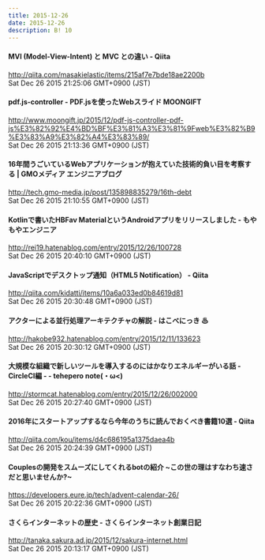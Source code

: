 ```yaml
---
title: 2015-12-26
date: 2015-12-26
description: B! 10
---
```


#### MVI (Model-View-Intent) と MVC との違い - Qiita
http://qiita.com/masakielastic/items/215af7e7bde18ae2200b<br>
Sat Dec 26 2015 21:25:06 GMT+0900 (JST)<br>


#### pdf.js-controller - PDF.jsを使ったWebスライド MOONGIFT
http://www.moongift.jp/2015/12/pdf-js-controller-pdf-js%E3%82%92%E4%BD%BF%E3%81%A3%E3%81%9Fweb%E3%82%B9%E3%83%A9%E3%82%A4%E3%83%89/<br>
Sat Dec 26 2015 21:13:36 GMT+0900 (JST)<br>


#### 16年間うごいているWebアプリケーションが抱えていた技術的負い目を考察する | GMOメディア エンジニアブログ
http://tech.gmo-media.jp/post/135898835279/16th-debt<br>
Sat Dec 26 2015 21:10:55 GMT+0900 (JST)<br>


#### Kotlinで書いたHBFav MaterialというAndroidアプリをリリースしました - もやもやエンジニア
http://rei19.hatenablog.com/entry/2015/12/26/100728<br>
Sat Dec 26 2015 20:40:10 GMT+0900 (JST)<br>


#### JavaScriptでデスクトップ通知（HTML5 Notification） - Qiita
http://qiita.com/kidatti/items/10a6a033ed0b84619d81<br>
Sat Dec 26 2015 20:30:48 GMT+0900 (JST)<br>


#### アクターによる並行処理アーキテクチャの解説 - はこべにっき ♨
http://hakobe932.hatenablog.com/entry/2015/12/11/133623<br>
Sat Dec 26 2015 20:30:12 GMT+0900 (JST)<br>


#### 大規模な組織で新しいツールを導入するのにはかなりエネルギーがいる話 - CircleCI編 - - tehepero note(・ω<)
http://stormcat.hatenablog.com/entry/2015/12/26/002000<br>
Sat Dec 26 2015 20:27:40 GMT+0900 (JST)<br>


#### 2016年にスタートアップするなら今年のうちに読んでおくべき書籍10選 - Qiita
http://qiita.com/kou/items/d4c686195a1375daea4b<br>
Sat Dec 26 2015 20:24:39 GMT+0900 (JST)<br>


#### Couplesの開発をスムーズにしてくれるbotの紹介 ~この世の理はすなわち速さだと思いませんか?~
https://developers.eure.jp/tech/advent-calendar-26/<br>
Sat Dec 26 2015 20:22:36 GMT+0900 (JST)<br>


#### さくらインターネットの歴史 - さくらインターネット創業日記
http://tanaka.sakura.ad.jp/2015/12/sakura-internet.html<br>
Sat Dec 26 2015 20:13:17 GMT+0900 (JST)<br>


